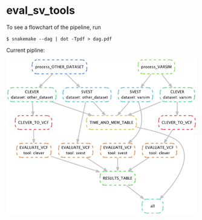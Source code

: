 # eval_sv_tools

To see a flowchart of the pipeline, run 

    $ snakemake --dag | dot -Tpdf > dag.pdf

Current pipline:

![Example](figures/dag.png)
